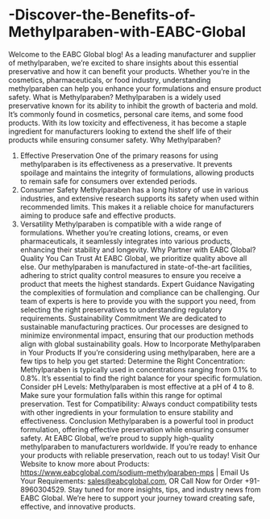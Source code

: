 # -Discover-the-Benefits-of-Methylparaben-with-EABC-Global
Welcome to the EABC Global blog! As a leading manufacturer and supplier of methylparaben, we’re excited to share insights about this essential preservative and how it can benefit your products. Whether you’re in the cosmetics, pharmaceuticals, or food industry, understanding methylparaben can help you enhance your formulations and ensure product safety.
 What is Methylparaben?
Methylparaben is a widely used preservative known for its ability to inhibit the growth of bacteria and mold. It’s commonly found in cosmetics, personal care items, and some food products. With its low toxicity and effectiveness, it has become a staple ingredient for manufacturers looking to extend the shelf life of their products while ensuring consumer safety.
 Why Methylparaben?
 1. Effective Preservation
One of the primary reasons for using methylparaben is its effectiveness as a preservative. It prevents spoilage and maintains the integrity of formulations, allowing products to remain safe for consumers over extended periods.
 2. Consumer Safety
Methylparaben has a long history of use in various industries, and extensive research supports its safety when used within recommended limits. This makes it a reliable choice for manufacturers aiming to produce safe and effective products.
 3. Versatility
Methylparaben is compatible with a wide range of formulations. Whether you’re creating lotions, creams, or even pharmaceuticals, it seamlessly integrates into various products, enhancing their stability and longevity.
 Why Partner with EABC Global?
Quality You Can Trust
At EABC Global, we prioritize quality above all else. Our methylparaben is manufactured in state-of-the-art facilities, adhering to strict quality control measures to ensure you receive a product that meets the highest standards.
Expert Guidance
Navigating the complexities of formulation and compliance can be challenging. Our team of experts is here to provide you with the support you need, from selecting the right preservatives to understanding regulatory requirements.
Sustainability Commitment
We are dedicated to sustainable manufacturing practices. Our processes are designed to minimize environmental impact, ensuring that our production methods align with global sustainability goals.
 How to Incorporate Methylparaben in Your Products
If you’re considering using methylparaben, here are a few tips to help you get started:
Determine the Right Concentration: Methylparaben is typically used in concentrations ranging from 0.1% to 0.8%. It’s essential to find the right balance for your specific formulation.
Consider pH Levels: Methylparaben is most effective at a pH of 4 to 8. Make sure your formulation falls within this range for optimal preservation.
Test for Compatibility: Always conduct compatibility tests with other ingredients in your formulation to ensure stability and effectiveness.
 Conclusion
Methylparaben is a powerful tool in product formulation, offering effective preservation while ensuring consumer safety. At EABC Global, we’re proud to supply high-quality methylparaben to manufacturers worldwide. If you’re ready to enhance your products with reliable preservation, reach out to us today!
Visit Our Website to know more about Products: https://www.eabcglobal.com/sodium-methylparaben-mps | Email Us Your Requirements: sales@eabcglobal.com, OR Call Now for Order +91-8960304529.
Stay tuned for more insights, tips, and industry news from EABC Global. We’re here to support your journey toward creating safe, effective, and innovative products.
